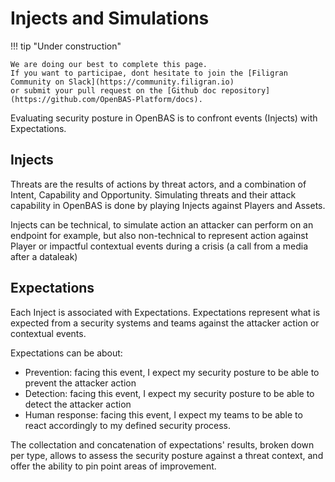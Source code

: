 # Injects and Simulations

!!! tip "Under construction"

    We are doing our best to complete this page. 
    If you want to participae, dont hesitate to join the [Filigran Community on Slack](https://community.filigran.io) 
    or submit your pull request on the [Github doc repository](https://github.com/OpenBAS-Platform/docs).


Evaluating security posture in OpenBAS is to confront events (Injects) with Expectations.

## Injects

Threats are the results of actions by threat actors, and a combination of Intent, Capability and Opportunity. Simulating threats and their attack capability in OpenBAS is done by playing Injects against Players and Assets.

Injects can be technical, to simulate action an attacker can perform on an endpoint for example, but also non-technical to represent action against Player or impactful contextual events during a crisis (a call from a media after a dataleak)

<!-- screenshot of a caldera inject definition -->

<!-- screenshot of a email inject -->

## Expectations

Each Inject is associated with Expectations. Expectations represent what is expected from a security systems and teams against the attacker action or contextual events. 

Expectations can be about:
- Prevention: facing this event, I expect my security posture to be able to prevent the attacker action
- Detection: facing this event, I expect my security posture to be able to detect the attacker action
- Human response: facing this event, I expect my teams to be able to react accordingly to my defined security process.

<!-- screenshot of expectations on an inject -->

The collectation and concatenation of expectations' results, broken down per type, allows to assess the security posture against a threat context, and offer the ability to pin point areas of improvement.


